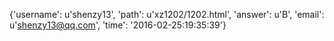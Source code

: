 {'username': u'shenzy13', 'path': u'xz1202/1202.html', 'answer': u'B', 'email': u'shenzy13@qq.com', 'time': '2016-02-25:19:35:39'}